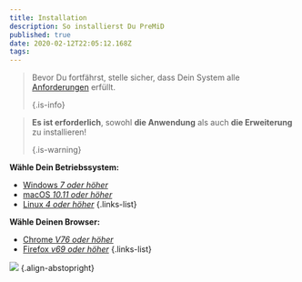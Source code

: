 ```yaml
---
title: Installation
description: So installierst Du PreMiD
published: true
date: 2020-02-12T22:05:12.168Z
tags:
---
```


> Bevor Du fortfährst, stelle sicher, dass Dein System alle [Anforderungen](/install/requirements) erfüllt. 
> 
> {.is-info}

> **Es ist erforderlich**, sowohl **die Anwendung** als auch **die Erweiterung** zu installieren! 
> 
> {.is-warning}

**Wähle Dein Betriebssystem:**
- [Windows *7 oder höher*](/install/windows)
- [macOS *10.11 oder höher*](/install/macos)
- [Linux *4 oder höher*](/install/linux)
{.links-list}

**Wähle Deinen Browser:**
- [Chrome *V76 oder höher*](/install/chromium)
- [Firefox *v69 oder höher*](/install/firefox)
{.links-list}

![](https://a.icons8.com/ajlQdsfa/FZhYWV/svg.svg) {.align-abstopright}